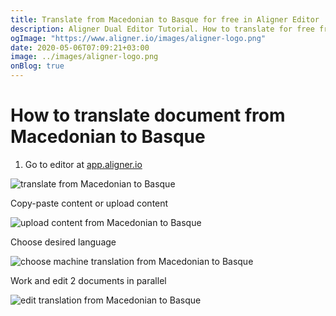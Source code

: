 ```yaml
---
title: Translate from Macedonian to Basque for free in Aligner Editor
description: Aligner Dual Editor Tutorial. How to translate for free from Macedonian to Basque. Aligner is multilingual document management platform. 
ogImage: "https://www.aligner.io/images/aligner-logo.png"
date: 2020-05-06T07:09:21+03:00
image: ../images/aligner-logo.png
onBlog: true
---
```


# How to translate document from Macedonian to Basque

1. Go to editor at [app.aligner.io](https://app.aligner.io "Aligner App web page")

![translate from Macedonian to Basque](../aligner-blank-editor.png "translate from Macedonian to Basque")

Copy-paste content or upload content

![upload content from Macedonian to Basque](../aligner-uploaded-document.png "upload content from Macedonian to Basque")

Choose desired language

![choose machine translation from Macedonian to Basque](../aligner-language-dropdown.png "choose machine translation from Macedonian to Basque")

Work and edit 2 documents in parallel

![edit translation from Macedonian to Basque](../aligner-double-sitded-editor.png "edit translation from Macedonian to Basque")

